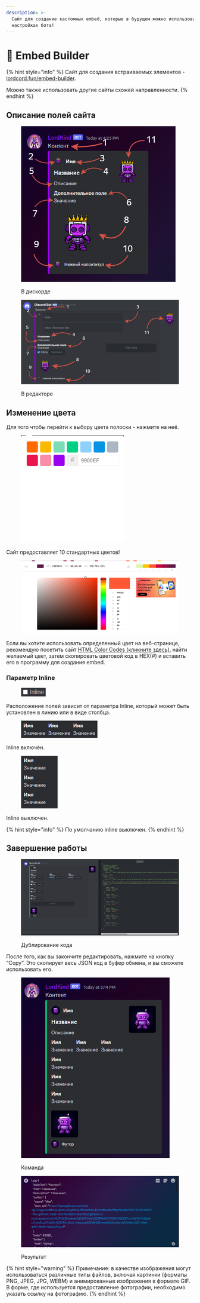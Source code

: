 ```yaml
---
description: >-
  Сайт для создание кастомных embed, которые в будущем можно использовать в
  настройках бота!
---
```


# 📝 Embed Builder

{% hint style="info" %}
Сайт для создания встраиваемых элементов - [lordcord.fun/embed-builder](https://lordcord.fun/embed-builder).&#x20;

Можно также использовать другие сайты схожей направленности.
{% endhint %}

## Описание полей сайта

<figure><img src="../../.gitbook/assets/4-embeds-1.png" alt=""><figcaption><p>В дискорде</p></figcaption></figure>

<figure><img src="../../.gitbook/assets/4-embeds-2.png" alt=""><figcaption><p>В редакторе</p></figcaption></figure>

## Изменение цвета&#x20;

Для того чтобы перейти к выбору цвета полоски - нажмите на неё.

<figure><img src="../../.gitbook/assets/4-embeds-3.png" alt=""><figcaption></figcaption></figure>

Сайт предоставляет 10 стандартных цветов!

<figure><img src="../../.gitbook/assets/4-embeds-4.png" alt=""><figcaption></figcaption></figure>

Если вы хотите использовать определенный цвет на веб-странице, рекомендую посетить сайт [HTML Color Codes (кликните здесь)](https://htmlcolorcodes.com/), найти желаемый цвет, затем скопировать цветовой код в HEX(#) и вставить его в программу для создания embed.

### Параметр Inline

<figure><img src="../../.gitbook/assets/4-embeds-5.png" alt=""><figcaption></figcaption></figure>

Расположение полей зависит от параметра Inline, который может быть установлен в линию или в виде столбца.

<figure><img src="../../.gitbook/assets/4-embeds-6.png" alt=""><figcaption></figcaption></figure>

Inline включён.

<figure><img src="../../.gitbook/assets/4-embeds-7.png" alt=""><figcaption></figcaption></figure>

Inline выключен.

{% hint style="info" %}
По умолчанию inline выключен.
{% endhint %}

## Завершение работы

<figure><img src="../../.gitbook/assets/4-embeds-8.png" alt=""><figcaption><p>Дублирование кода</p></figcaption></figure>

После того, как вы закончите редактировать, нажмите на кнопку “Copy”. Это скопирует весь JSON код в буфер обмена, и вы сможете использовать его.

<figure><img src="../../.gitbook/assets/4-embeds-9.png" alt=""><figcaption><p>Команда</p></figcaption></figure>

<figure><img src="../../.gitbook/assets/4-embeds-10.png" alt=""><figcaption><p>Результат</p></figcaption></figure>

{% hint style="warning" %}
Примечание: в качестве изображения могут использоваться различные типы файлов, включая картинки (форматы PNG, JPEG, JPG, WEBМ) и анимированные изображения в формате GIF.\
В форме, где используется предоставление фотографии, необходимо указать ссылку на фотографию.
{% endhint %}

